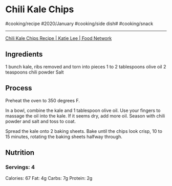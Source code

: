 # Chili Kale Chips
#cooking/recipe #2020/January #cooking/side dish# #cooking/snack
- - - -
[Chili Kale Chips Recipe | Katie Lee | Food Network](https://www.foodnetwork.com/recipes/chili-kale-chips-recipe-2109934#/)

## Ingredients
1 bunch kale, ribs removed and torn into pieces
1 to 2 tablespoons olive oil
2 teaspoons chili powder
Salt

## Process
Preheat the oven to 350 degrees F.

In a bowl, combine the kale and 1 tablespoon olive oil. Use your fingers to massage the oil into the kale. If it seems dry, add more oil. Season with chili powder and salt and toss to coat.

Spread the kale onto 2 baking sheets. Bake until the chips look crisp, 10 to 15 minutes, rotating the baking sheets halfway through.

## Nutrition
### Servings: 4
Calories: 67
Fat: 4g
Carbs: 7g
Protein: 2g
